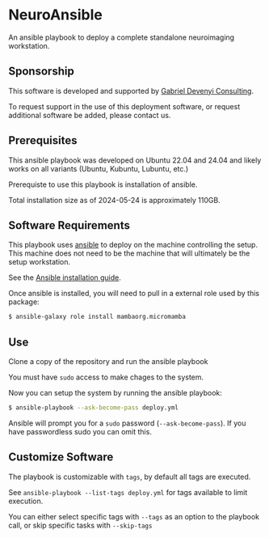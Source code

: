 # NeuroAnsible

An ansible playbook to deploy a complete standalone neuroimaging workstation.

## Sponsorship

This software is developed and supported by [Gabriel Devenyi Consulting](https://gabriel.devenyi.ca/consulting/).

To request support in the use of this deployment software, or request additional software be added, please contact us.

## Prerequisites

This ansible playbook was developed on Ubuntu 22.04 and 24.04 and likely works on all
variants (Ubuntu, Kubuntu, Lubuntu, etc.)

Prerequiste to use this playbook is installation of ansible.

Total installation size as of 2024-05-24 is approximately 110GB.

## Software Requirements

This playbook uses [ansible](https://www.ansible.com/) to deploy on the machine
controlling the setup. This machine does not need to be the machine that will
ultimately be the setup workstation.

See the [Ansible installation guide](https://docs.ansible.com/ansible/latest/installation_guide/index.html).

Once ansible is installed, you will need to pull in a external role used by this package:

```bash
$ ansible-galaxy role install mambaorg.micromamba
```

## Use

Clone a copy of the repository and run the ansible playbook

You must have `sudo` access to make chages to the system.

Now you can setup the system by running the ansible playbook:
```bash
$ ansible-playbook --ask-become-pass deploy.yml
```

Ansible will prompt you for a `sudo` password (`--ask-become-pass`).
If you have passwordless sudo you can omit this.

## Customize Software

The playbook is customizable with `tags`, by default all tags are executed.

See `ansible-playbook --list-tags deploy.yml` for tags available to limit execution.

You can either select specific tags with `--tags` as an option to the playbook call,
or skip specific tasks with `--skip-tags`

